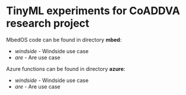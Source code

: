 # TinyML experiments for CoADDVA research project

MbedOS code can be found in directory **mbed**:
- *windside* - Windside use case
- *are* - Are use case

Azure functions can be found in directory **azure**:
- *windside* - Windside use case
- *are* - Are use case

